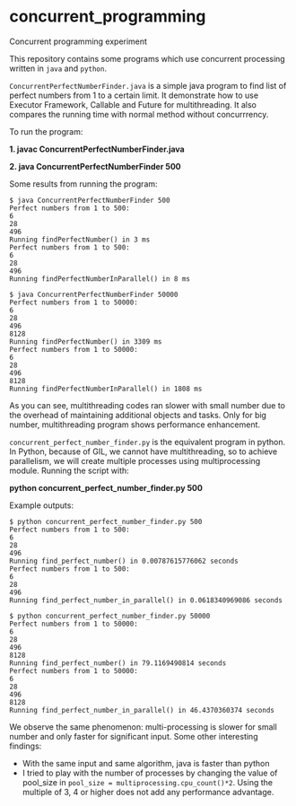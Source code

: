 # concurrent_programming
Concurrent programming experiment

This repository contains some programs which use concurrent processing written in `java`  and `python`.

`ConcurrentPerfectNumberFinder.java` is a simple java program to find list of perfect numbers from 1 to a certain limit. It demonstrate how to use Executor Framework, Callable and Future for multithreading. It also compares the running time with normal method without concurrrency.

To run the program:

**1. javac ConcurrentPerfectNumberFinder.java**

**2. java ConcurrentPerfectNumberFinder 500**

Some results from running the program:

```
$ java ConcurrentPerfectNumberFinder 500
Perfect numbers from 1 to 500:
6
28
496
Running findPerfectNumber() in 3 ms
Perfect numbers from 1 to 500:
6
28
496
Running findPerfectNumberInParallel() in 8 ms
```

```
$ java ConcurrentPerfectNumberFinder 50000
Perfect numbers from 1 to 50000:
6
28
496
8128
Running findPerfectNumber() in 3309 ms
Perfect numbers from 1 to 50000:
6
28
496
8128
Running findPerfectNumberInParallel() in 1808 ms
```

As you can see, multithreading codes ran slower with small number due to the overhead of maintaining additional objects and tasks. Only for big number, multithreading program shows performance enhancement.

`concurrent_perfect_number_finder.py` is the equivalent program in python. In Python, because of GIL, we cannot have multithreading, so to achieve parallelism, we will create multiple processes using multiprocessing module. Running the script with:

**python concurrent_perfect_number_finder.py 500**

Example outputs:

```
$ python concurrent_perfect_number_finder.py 500
Perfect numbers from 1 to 500:
6
28
496
Running find_perfect_number() in 0.00787615776062 seconds
Perfect numbers from 1 to 500:
6
28
496
Running find_perfect_number_in_parallel() in 0.0618340969086 seconds
```

```
$ python concurrent_perfect_number_finder.py 50000
Perfect numbers from 1 to 50000:
6
28
496
8128
Running find_perfect_number() in 79.1169490814 seconds
Perfect numbers from 1 to 50000:
6
28
496
8128
Running find_perfect_number_in_parallel() in 46.4370360374 seconds
```

We observe the same phenomenon: multi-processing is slower for small number and only faster for significant input. 
Some other interesting findings:
- With the same input and same algorithm, java is faster than python
- I tried to play with the number of processes by changing the value of pool_size in `pool_size = multiprocessing.cpu_count()*2`. Using the multiple of 3, 4 or higher does not add any performance advantage. 


